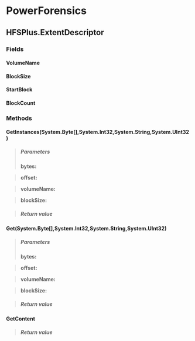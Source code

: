 ﻿# PowerForensics


## HFSPlus.ExtentDescriptor

### Fields

#### VolumeName

#### BlockSize

#### StartBlock

#### BlockCount

### Methods


#### GetInstances(System.Byte[],System.Int32,System.String,System.UInt32)

> ##### Parameters
> **bytes:** 

> **offset:** 

> **volumeName:** 

> **blockSize:** 

> ##### Return value
> 

#### Get(System.Byte[],System.Int32,System.String,System.UInt32)

> ##### Parameters
> **bytes:** 

> **offset:** 

> **volumeName:** 

> **blockSize:** 

> ##### Return value
> 

#### GetContent

> ##### Return value
> 
